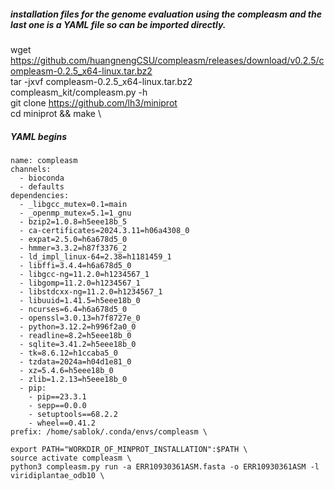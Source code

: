 ##### installation files for the genome evaluation using the compleasm and the last one is a YAML file so can be imported directly.
wget https://github.com/huangnengCSU/compleasm/releases/download/v0.2.5/compleasm-0.2.5_x64-linux.tar.bz2 \
tar -jxvf compleasm-0.2.5_x64-linux.tar.bz2 \
compleasm_kit/compleasm.py -h \
git clone https://github.com/lh3/miniprot \
cd miniprot && make \
##### YAML begins
```
name: compleasm
channels:
  - bioconda
  - defaults
dependencies:
  - _libgcc_mutex=0.1=main
  - _openmp_mutex=5.1=1_gnu
  - bzip2=1.0.8=h5eee18b_5
  - ca-certificates=2024.3.11=h06a4308_0
  - expat=2.5.0=h6a678d5_0
  - hmmer=3.3.2=h87f3376_2
  - ld_impl_linux-64=2.38=h1181459_1
  - libffi=3.4.4=h6a678d5_0
  - libgcc-ng=11.2.0=h1234567_1
  - libgomp=11.2.0=h1234567_1
  - libstdcxx-ng=11.2.0=h1234567_1
  - libuuid=1.41.5=h5eee18b_0
  - ncurses=6.4=h6a678d5_0
  - openssl=3.0.13=h7f8727e_0
  - python=3.12.2=h996f2a0_0
  - readline=8.2=h5eee18b_0
  - sqlite=3.41.2=h5eee18b_0
  - tk=8.6.12=h1ccaba5_0
  - tzdata=2024a=h04d1e81_0
  - xz=5.4.6=h5eee18b_0
  - zlib=1.2.13=h5eee18b_0
  - pip:
    - pip==23.3.1
    - sepp==0.0.0
    - setuptools==68.2.2
    - wheel==0.41.2
prefix: /home/sablok/.conda/envs/compleasm \
```
```
export PATH="WORKDIR_OF_MINPROT_INSTALLATION":$PATH \
source activate compleasm \
python3 compleasm.py run -a ERR10930361ASM.fasta -o ERR10930361ASM -l viridiplantae_odb10 \
```

